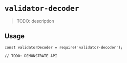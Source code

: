 # `validator-decoder`

> TODO: description

## Usage

```
const validatorDecoder = require('validator-decoder');

// TODO: DEMONSTRATE API
```
